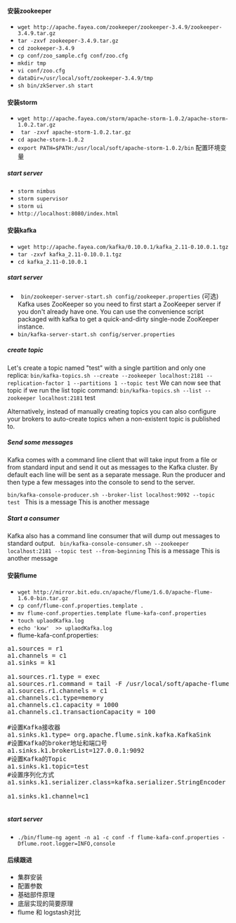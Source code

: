 #### 安装zookeeper
+ `wget http://apache.fayea.com/zookeeper/zookeeper-3.4.9/zookeeper-3.4.9.tar.gz`
+ `tar -zxvf zookeeper-3.4.9.tar.gz`
+ `cd zookeeper-3.4.9`
+ `cp conf/zoo_sample.cfg conf/zoo.cfg`
+ `mkdir tmp`
+ `vi conf/zoo.cfg`
+ `dataDir=/usr/local/soft/zookeeper-3.4.9/tmp`
+ `sh bin/zkServer.sh start`


#### 安装storm
+ `wget http://apache.fayea.com/storm/apache-storm-1.0.2/apache-storm-1.0.2.tar.gz`
+ ` tar -zxvf apache-storm-1.0.2.tar.gz`
+ `cd apache-storm-1.0.2`
+ `export PATH=$PATH:/usr/local/soft/apache-storm-1.0.2/bin` 配置环境变量

##### start server
+ `storm nimbus`
+ `storm supervisor`
+ `storm ui`
+ `http://localhost:8080/index.html`






#### 安装kafka
+ `wget http://apache.fayea.com/kafka/0.10.0.1/kafka_2.11-0.10.0.1.tgz`
+ `tar -zxvf kafka_2.11-0.10.0.1.tgz`
+ `cd kafka_2.11-0.10.0.1`
##### start server
+ ` bin/zookeeper-server-start.sh config/zookeeper.properties` 
(可选) Kafka uses ZooKeeper so you need to first start a ZooKeeper server if you don't already have one. You can use the convenience script packaged with kafka to get a quick-and-dirty single-node ZooKeeper instance.
+ `bin/kafka-server-start.sh config/server.properties`
##### create topic
Let's create a topic named "test" with a single partition and only one replica:
`bin/kafka-topics.sh --create --zookeeper localhost:2181 --replication-factor 1 --partitions 1 --topic test`
We can now see that topic if we run the list topic command:
`bin/kafka-topics.sh --list --zookeeper localhost:2181`
test

Alternatively, instead of manually creating topics you can also configure your brokers to auto-create topics when a non-existent topic is published to.

##### Send some messages
Kafka comes with a command line client that will take input from a file or from standard input and send it out as messages to the Kafka cluster. By default each line will be sent as a separate message.
Run the producer and then type a few messages into the console to send to the server.

`bin/kafka-console-producer.sh --broker-list localhost:9092 --topic test `
This is a message
This is another message

##### Start a consumer
Kafka also has a command line consumer that will dump out messages to standard output.
` bin/kafka-console-consumer.sh --zookeeper localhost:2181 --topic test --from-beginning`
This is a message
This is another message


#### 安装flume
+ `wget http://mirror.bit.edu.cn/apache/flume/1.6.0/apache-flume-1.6.0-bin.tar.gz`
+ `cp conf/flume-conf.properties.template .`
+ `mv flume-conf.properties.template flume-kafa-conf.properties`
+ `touch uplaodKafka.log`
+ `echo 'kxw'  >> uplaodKafka.log`
+ flume-kafa-conf.properties:

<pre>
a1.sources = r1
a1.channels = c1
a1.sinks = k1

a1.sources.r1.type = exec
a1.sources.r1.command = tail -F /usr/local/soft/apache-flume-1.6.0-bin/uplaodKafka.log
a1.sources.r1.channels = c1
a1.channels.c1.type=memory
a1.channels.c1.capacity = 1000
a1.channels.c1.transactionCapacity = 100

#设置Kafka接收器
a1.sinks.k1.type= org.apache.flume.sink.kafka.KafkaSink
#设置Kafka的broker地址和端口号
a1.sinks.k1.brokerList=127.0.0.1:9092
#设置Kafka的Topic
a1.sinks.k1.topic=test
#设置序列化方式
a1.sinks.k1.serializer.class=kafka.serializer.StringEncoder

a1.sinks.k1.channel=c1

</pre>

##### start server
+ `./bin/flume-ng agent -n a1 -c conf -f flume-kafa-conf.properties -Dflume.root.logger=INFO,console`


#### 后续跟进
+ 集群安装
+ 配置参数
+ 基础部件原理
+ 底层实现的简要原理
+ flume 和 logstash对比

